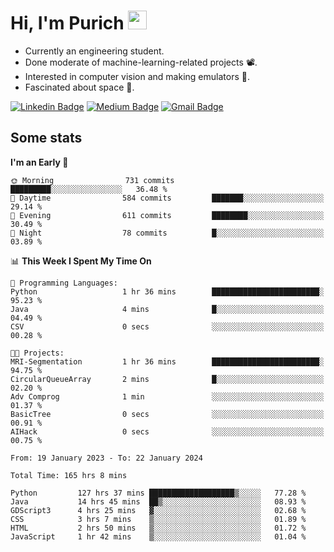 <h1 align="left">Hi, I'm Purich
<img src="https://media.giphy.com/media/hvRJCLFzcasrR4ia7z/giphy.gif" width="30px"/></h1>

* Currently an engineering student.
* Done moderate of machine-learning-related projects :film_projector:.
* Interested in computer vision and making emulators :space_invader:.
* Fascinated about space :milky_way:.

[![Linkedin Badge](https://img.shields.io/badge/-Purich-blue?style=flat-square&logo=Linkedin&logoColor=white&link=https://www.linkedin.com/in/purich-siritip-16b3b3255/)](https://www.linkedin.com/in/purich-siritip-16b3b3255) [![Medium Badge](https://img.shields.io/badge/-@purich-gray?style=flat-square&labelColor=000000&logo=Medium&link=https://medium.com/@phuritsiritip)](https://medium.com/@phuritsiritip)
[![Gmail Badge](https://img.shields.io/badge/-mark.phurit@gmail.com-c14438?style=flat-square&logo=Gmail&logoColor=white&link=mailto:mark.phurit@gmail.com)](mailto:mark.phurit@gmail.com)

## Some stats

  
  <!--START_SECTION:waka-->
**I'm an Early 🐤** 

```text
🌞 Morning                731 commits         █████████░░░░░░░░░░░░░░░░   36.48 % 
🌆 Daytime                584 commits         ███████░░░░░░░░░░░░░░░░░░   29.14 % 
🌃 Evening                611 commits         ████████░░░░░░░░░░░░░░░░░   30.49 % 
🌙 Night                  78 commits          █░░░░░░░░░░░░░░░░░░░░░░░░   03.89 % 
```


📊 **This Week I Spent My Time On** 

```text
💬 Programming Languages: 
Python                   1 hr 36 mins        ████████████████████████░   95.23 % 
Java                     4 mins              █░░░░░░░░░░░░░░░░░░░░░░░░   04.49 % 
CSV                      0 secs              ░░░░░░░░░░░░░░░░░░░░░░░░░   00.28 % 

🐱‍💻 Projects: 
MRI-Segmentation         1 hr 36 mins        ████████████████████████░   94.75 % 
CircularQueueArray       2 mins              █░░░░░░░░░░░░░░░░░░░░░░░░   02.20 % 
Adv Comprog              1 min               ░░░░░░░░░░░░░░░░░░░░░░░░░   01.37 % 
BasicTree                0 secs              ░░░░░░░░░░░░░░░░░░░░░░░░░   00.91 % 
AIHack                   0 secs              ░░░░░░░░░░░░░░░░░░░░░░░░░   00.75 % 
```


<!--END_SECTION:waka-->

  <!--START_SECTION:waka-simple-->

```text
From: 19 January 2023 - To: 22 January 2024

Total Time: 165 hrs 8 mins

Python         127 hrs 37 mins ███████████████████▒░░░░░   77.28 %
Java           14 hrs 45 mins  ██▒░░░░░░░░░░░░░░░░░░░░░░   08.93 %
GDScript3      4 hrs 25 mins   ▓░░░░░░░░░░░░░░░░░░░░░░░░   02.68 %
CSS            3 hrs 7 mins    ▒░░░░░░░░░░░░░░░░░░░░░░░░   01.89 %
HTML           2 hrs 50 mins   ▒░░░░░░░░░░░░░░░░░░░░░░░░   01.72 %
JavaScript     1 hr 42 mins    ▒░░░░░░░░░░░░░░░░░░░░░░░░   01.04 %
```

<!--END_SECTION:waka-simple-->

  <!--![Anurag's GitHub stats](https://github-readme-stats.vercel.app/api?username=vikimark&show_icons=true&theme=gruvbox_light)-->
  
<!--
**vikimark/vikimark** is a ✨ _special_ ✨ repository because its `README.md` (this file) appears on your GitHub profile.

Here are some ideas to get you started:

- 🔭 I’m currently working on ...
- 🌱 I’m currently learning ...
- 👯 I’m looking to collaborate on ...
- 🤔 I’m looking for help with ...
- 💬 Ask me about ...
- 📫 How to reach me: ...
- 😄 Pronouns: ...
- ⚡ Fun fact: ...
-->

